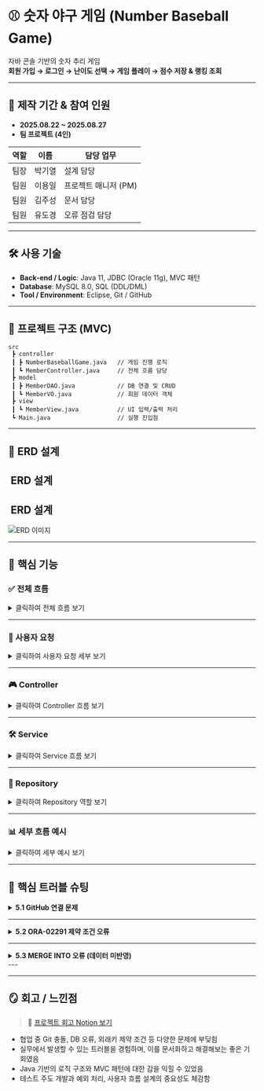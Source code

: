 # ⚾ 숫자 야구 게임 (Number Baseball Game)

자바 콘솔 기반의 숫자 추리 게임  
**회원 가입 → 로그인 → 난이도 선택 → 게임 플레이 → 점수 저장 & 랭킹 조회**

---

## 📅 제작 기간 & 참여 인원
- **2025.08.22 ~ 2025.08.27**  
- **팀 프로젝트 (4인)**

| 역할   | 이름   | 담당 업무          |
|--------|--------|-------------------|
| 팀장   | 박기열 | 설계 담당          |
| 팀원   | 이용일 | 프로젝트 매니저 (PM) |
| 팀원   | 김주성 | 문서 담당          |
| 팀원   | 유도경 | 오류 점검 담당     |

---

## 🛠 사용 기술
- **Back‑end / Logic**: Java 11, JDBC (Oracle 11g), MVC 패턴  
- **Database**: MySQL 8.0, SQL (DDL/DML)  
- **Tool / Environment**: Eclipse, Git / GitHub  

---

## 📂 프로젝트 구조 (MVC)
```plaintext
src
 ┣ controller
 ┃ ┣ NumberBaseballGame.java   // 게임 진행 로직
 ┃ ┗ MemberController.java     // 전체 흐름 담당
 ┣ model
 ┃ ┣ MemberDAO.java            // DB 연결 및 CRUD
 ┃ ┗ MemberVO.java             // 회원 데이터 객체
 ┣ view
 ┃ ┗ MemberView.java           // UI 입력/출력 처리
 ┗ Main.java                   // 실행 진입점
```

---

## 🧱 ERD 설계
## ​ ERD 설계

## ​ ERD 설계

![ERD 이미지](https://blogger.googleusercontent.com/img/a/AVvXsEhHI7l5w5TLk1KKsSJKI92vCp4DRjETbEInMoAX_zwySr-TBkOwCcwbc3EKqn8NRd8d4nOSb-KTaWzfEkr6ou7ERiF8-i6O36A5zg4pun1sjBm71O2U2ZmWzMlHjyaB_AIDfOKV9smRHsXRyhR1i23kjtuOnJWStzXdDLzPCEqGWjxh43RaJEjGv_frJ6lZ)


---

## 🔧 핵심 기능

### ✅ 전체 흐름
<details>
  <summary>클릭하여 전체 흐름 보기</summary>

- 사용자 요청에 따라 로그인 → 메뉴 선택 → 게임 실행 흐름 진행
- 컨트롤러 → 서비스 → DB 저장 → 화면 반환 방식으로 전개

</details>

---

### 👤 사용자 요청
<details>
  <summary>클릭하여 사용자 요청 세부 보기</summary>

- **로그인 요청**: `MemberController`가 로그인 요청 처리
- **게임 시작 요청**: `NumberBaseballGame` 클래스에서 게임 설정 및 실행

</details>

---

### 🎮 Controller
<details>
  <summary>클릭하여 Controller 흐름 보기</summary>

- 요청을 `MemberDAO`, `NumberBaseballGame` 등으로 위임
- 처리 결과를 사용자에게 응답

</details>

---

### 🛠 Service
<details>
  <summary>클릭하여 Service 흐름 보기</summary>

- DB에서 로그인 정보 확인
- 게임 난이도 처리, 사용자 입력 추측 로직 실행

</details>

---

### 💾 Repository
<details>
  <summary>클릭하여 Repository 역할 보기</summary>

- 회원 정보 및 게임 결과 DB 저장
- 컨트롤러로 반환하여 화면 전송

</details>

---

### 📊 세부 흐름 예시
<details>
  <summary>클릭하여 세부 예시 보기</summary>

#### ex1. 로그인 흐름
1. 로그인 정보 입력
2. `MemberController` 로그인 요청
3. `MemberDAO` DB 조회
4. 로그인 결과 출력

#### ex2. 게임 흐름
1. 난이도 선택
2. 게임 설정 및 실행
3. 추측 입력 → 정답 비교
4. 결과 출력, 재시작/종료 옵션 표시

</details>

---

## 🚨 핵심 트러블 슈팅

<details>
<summary><strong>5.1 GitHub 연결 문제</strong></summary>

| **이슈 사항** | GitHub 연결 문제 및 충돌 발생 |
|---------------|------------------------------|

### ⁉ 해결 단계
- 기존 프로젝트에서 Push/Pull 시도 → 충돌 발생, 일부만 Pull 성공  
- 새 프로젝트 생성 후 Push/Pull 재시도 → 동일 오류 반복  
- `.metadata` 충돌 확인 및 `.gitignore` 생성 → 문제 지속

---

### ❓ 분석
- Java Export된 프로젝트가 팀원 간 공유됨  
- GitHub 저장소 경로가 공유된 경로에 설정됨  
- 해당 폴더에 동일 파일이 존재하여 Pull 시 병합 불가 → 오류 & 충돌

---

### ❗ 해결 완료

| **해결 방법** | 정상적인 GitHub 사용 방법 (최초 Push 팀원 외) |
|---------------|---------------------------------------------|
| **빈 폴더**에 GitHub 저장소 경로 설정 후 `add → commit → pull/push` 순서로 진행 → 충돌 없이 협업 성공 |

---

**p.s.**
- `.gitignore`는 Pull 과정에서 자동 생성됨  
- `.metadata`는 `.gitignore`로 제외되어 충돌 없음

</details>

---

<details>
<summary><strong>5.2 ORA-02291 제약 조건 오류</strong></summary>

| **클래스 명** | allLogic |
| --- | --- |
| **이슈 사항** | 단일 명령문 실행 중 **ORA-02291** 발생 |
| **원인** | 게임 중 기록 저장 시 참조하려는 `M_ID`가 회원 테이블에 존재하지 않음 |

---

### ⁉ 해결 단계
- 로그인 기능을 포함한 클래스로 테스트 재진행

---

### ❗ 해결 완료

| **해결 방법** | 게임 기록 저장 전, **로그인을 통해 사용자 정보 선등록**  
→ 로그인 시 `M_ID` 확보 → 외래키 제약 충족 후 기록 저장 가능 |

</details>

---

<details>
<summary><strong>5.3 MERGE INTO 오류 (데이터 미반영)</strong></summary>

| **클래스 명** | MemberDAO |
| --- | --- |
| **이슈 사항** | `MERGE INTO RESULT` 실행 시 쿼리 오류 및 데이터 미반영 |
| **원인** | `MERGE` 구문은 정상이나 `g.MEMBER_ID`가 null인 경우 갱신/삽입되지 않음 |

---

### ⁉ 해결 단계

- **시도1**: MERGE 구문 자체는 정상 작동 → 쿼리 점검  
- **시도2**: RESULT 테이블 구조 및 컬럼 제약 조건 확인  

---

### ❗ 해결 완료

- `GAME` 테이블의 null 값 처리 (기본값 설정)
- `MERGE` 시 `WHERE MEMBER_ID IS NOT NULL` 조건 추가
- `Java` 코드에서 `rs.next()` 없을 시 메시지 출력 추가

```sql
-- null 제거 처리
UPDATE GAME SET COUNT_TRY = 0 WHERE COUNT_TRY IS NULL;

-- MERGE 실행 시 조건 추가
MERGE INTO RESULT r
USING (
  SELECT MEMBER_ID, SUM(SCORE) AS TOTAL_SCORE
  FROM GAME
  WHERE MEMBER_ID IS NOT NULL
  GROUP BY MEMBER_ID
) g
ON (r.MEMBER_ID = g.MEMBER_ID)
WHEN MATCHED THEN
  UPDATE SET r.TOTAL_SCORE = g.TOTAL_SCORE
WHEN NOT MATCHED THEN
  INSERT (MEMBER_ID, TOTAL_SCORE) VALUES (g.MEMBER_ID, g.TOTAL_SCORE);
```

</details>
---

---

## 🪞 회고 / 느낀점
> 🔗 [프로젝트 회고 Notion 보기](https://www.notion.so/sdtunit032526/6-KPT-256ae0eec955813fab01c621e5ad6f00)

- 협업 중 Git 충돌, DB 오류, 외래키 제약 조건 등 다양한 문제에 부딪힘
- 실무에서 발생할 수 있는 트러블을 경험하며, 이를 문서화하고 해결해보는 좋은 기회였음
- Java 기반의 로직 구조와 MVC 패턴에 대한 감을 익힐 수 있었음
- 테스트 주도 개발과 예외 처리, 사용자 흐름 설계의 중요성도 체감함

